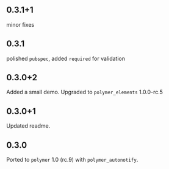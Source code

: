 ## 0.3.1+1

minor fixes

## 0.3.1

polished `pubspec`, added `required` for validation

## 0.3.0+2

Added a small demo.
Upgraded to `polymer_elements` 1.0.0-rc.5

## 0.3.0+1

Updated readme.

## 0.3.0

Ported to `polymer` 1.0 (rc.9) with `polymer_autonotify`.
